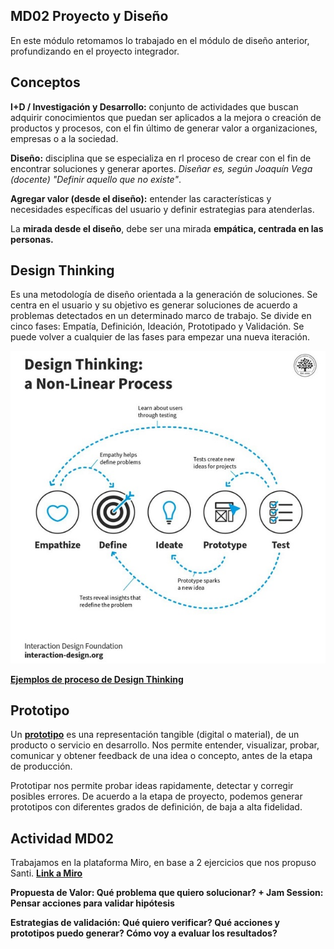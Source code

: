 ## MD02 Proyecto y Diseño

En este módulo retomamos lo trabajado en el módulo de diseño anterior, profundizando en el proyecto integrador.

## Conceptos

**I+D / Investigación y Desarrollo:** conjunto de actividades que buscan adquirir conocimientos que puedan ser aplicados a la mejora o creación de productos y procesos, con el fin último de generar valor a organizaciones, empresas o a la sociedad.

**Diseño:** disciplina que se especializa en rl proceso de crear con el fin de encontrar soluciones y generar aportes. *Diseñar es, según Joaquín Vega (docente) "Definir aquello que no existe"*.

**Agregar valor (desde el diseño):** entender las características y necesidades específicas del usuario y definir estrategias para atenderlas.

La **mirada desde el diseño**, debe ser una mirada **empática, centrada en las personas.**

## Design Thinking

Es una metodología de diseño orientada a la generación de soluciones. 
Se centra en el usuario y su objetivo es generar soluciones de acuerdo a problemas detectados en un determinado marco de trabajo.
Se divide en cinco fases: Empatía, Definición, Ideación, Prototipado y Validación. 
Se puede volver a cualquier de las fases para empezar una nueva iteración.

![](../images/designthinking.jpg)

**[Ejemplos de proceso de Design Thinking](https://youtu.be/_ul3wfKss58?si=zZBwePBU5mRim6iL)**


## Prototipo

Un **[prototipo](https://miro.com/es/prototipos/que-es-prototipo/)** es una representación tangible (digital o material), de un producto o servicio en desarrollo.
Nos permite entender, visualizar, probar, comunicar y obtener feedback de una idea o concepto, antes de la etapa de producción.

Prototipar nos permite probar ideas rapidamente, detectar y corregir posibles errores.
De acuerdo a la etapa de proyecto, podemos generar prototipos con diferentes grados de definición, de baja a alta fidelidad.


## Actividad MD02

Trabajamos en la plataforma Miro, en base a 2 ejercicios que nos propuso Santi.
**[Link a Miro](https://miro.com/app/board/uXjVK9Q-_oY=/)**

**Propuesta de Valor: Qué problema que quiero solucionar? + Jam Session: Pensar acciones para validar hipótesis**



**Estrategias de validación: Qué quiero verificar? Qué acciones y prototipos puedo generar? Cómo voy a evaluar los resultados?**
